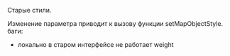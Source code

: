 Старые стили.

Изменение параметра приводит к вызову функции setMapObjectStyle.
баги:
- локально в старом интерфейсе не работает weight
